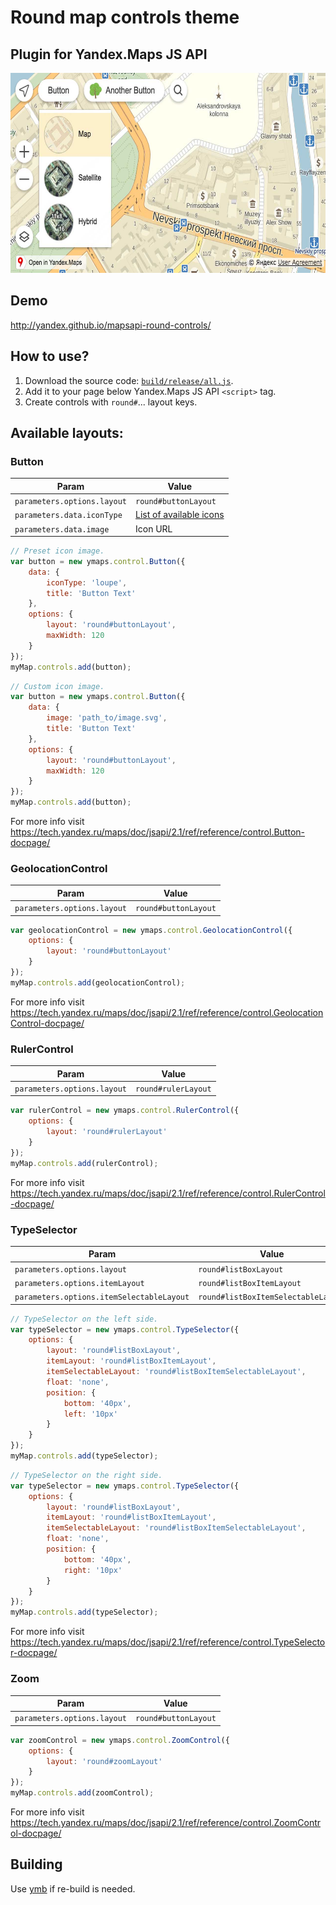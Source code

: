 # Round map controls theme
## Plugin for Yandex.Maps JS API

<img src="screenshot.jpg" width=640 height=320>

## Demo
http://yandex.github.io/mapsapi-round-controls/

## How to use?

1. Download the source code: [`build/release/all.js`](build/release/all.js).
2. Add it to your page below Yandex.Maps JS API `<script>` tag.
3. Create controls with `round#`... layout keys.

## Available layouts:
 
### Button

| Param                        | Value
| ---------------------------- | ----------------------------------
| `parameters.options.layout`  | `round#buttonLayout`
| `parameters.data.iconType`   | [List of available icons](docs/icons.md)  
| `parameters.data.image`      | Icon URL


```js
// Preset icon image.
var button = new ymaps.control.Button({
    data: {
        iconType: 'loupe',
        title: 'Button Text'
    },
    options: {
        layout: 'round#buttonLayout',
        maxWidth: 120
    }
});
myMap.controls.add(button);
```

```js
// Custom icon image.
var button = new ymaps.control.Button({
    data: {
        image: 'path_to/image.svg',
        title: 'Button Text'
    },
    options: {
        layout: 'round#buttonLayout',
        maxWidth: 120
    }
});
myMap.controls.add(button);
```

For more info visit https://tech.yandex.ru/maps/doc/jsapi/2.1/ref/reference/control.Button-docpage/


### GeolocationControl

| Param                        | Value
| ---------------------------- | --------------------
| `parameters.options.layout`  | `round#buttonLayout`

```js
var geolocationControl = new ymaps.control.GeolocationControl({
    options: {
        layout: 'round#buttonLayout'
    }
});
myMap.controls.add(geolocationControl);
```

For more info visit https://tech.yandex.ru/maps/doc/jsapi/2.1/ref/reference/control.GeolocationControl-docpage/

### RulerControl

| Param                        | Value
| ---------------------------- | --------------------
| `parameters.options.layout`  | `round#rulerLayout`

```js
var rulerControl = new ymaps.control.RulerControl({
    options: {
        layout: 'round#rulerLayout'
    }
});
myMap.controls.add(rulerControl);
```

For more info visit  https://tech.yandex.ru/maps/doc/jsapi/2.1/ref/reference/control.RulerControl-docpage/

### TypeSelector

| Param                                      | Value
| ------------------------------------------ | --------------------
| `parameters.options.layout`                | `round#listBoxLayout`
| `parameters.options.itemLayout`            | `round#listBoxItemLayout`
| `parameters.options.itemSelectableLayout`  | `round#listBoxItemSelectableLayout`


```js
// TypeSelector on the left side.
var typeSelector = new ymaps.control.TypeSelector({
    options: {
        layout: 'round#listBoxLayout',
        itemLayout: 'round#listBoxItemLayout',
        itemSelectableLayout: 'round#listBoxItemSelectableLayout',
        float: 'none',
        position: {
            bottom: '40px',
            left: '10px'
        }
    }
});
myMap.controls.add(typeSelector);
```

```js
// TypeSelector on the right side.
var typeSelector = new ymaps.control.TypeSelector({
    options: {
        layout: 'round#listBoxLayout',
        itemLayout: 'round#listBoxItemLayout',
        itemSelectableLayout: 'round#listBoxItemSelectableLayout',
        float: 'none',
        position: {
            bottom: '40px',
            right: '10px'
        }
    }
});
myMap.controls.add(typeSelector);
```

For more info visit https://tech.yandex.ru/maps/doc/jsapi/2.1/ref/reference/control.TypeSelector-docpage/

### Zoom

| Param                        | Value
| ---------------------------- | --------------------
| `parameters.options.layout`  | `round#buttonLayout`

```js
var zoomControl = new ymaps.control.ZoomControl({
    options: {
        layout: 'round#zoomLayout'
    }
});
myMap.controls.add(zoomControl);
```

For more info visit https://tech.yandex.ru/maps/doc/jsapi/2.1/ref/reference/control.ZoomControl-docpage/


## Building
Use [ymb](https://www.npmjs.org/package/ymb) if re-build is needed.
